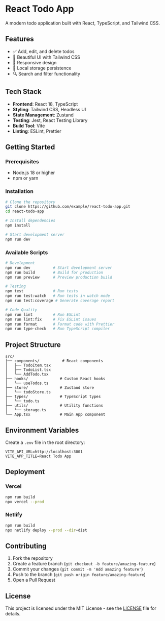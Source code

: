 # React Todo App

A modern todo application built with React, TypeScript, and Tailwind CSS.

## Features

- ✅ Add, edit, and delete todos
- 🎨 Beautiful UI with Tailwind CSS
- 📱 Responsive design
- 💾 Local storage persistence
- 🔍 Search and filter functionality

## Tech Stack

- **Frontend**: React 18, TypeScript
- **Styling**: Tailwind CSS, Headless UI
- **State Management**: Zustand
- **Testing**: Jest, React Testing Library
- **Build Tool**: Vite
- **Linting**: ESLint, Prettier

## Getting Started

### Prerequisites

- Node.js 18 or higher
- npm or yarn

### Installation

```bash
# Clone the repository
git clone https://github.com/example/react-todo-app.git
cd react-todo-app

# Install dependencies
npm install

# Start development server
npm run dev
```

### Available Scripts

```bash
# Development
npm run dev          # Start development server
npm run build        # Build for production
npm run preview      # Preview production build

# Testing
npm test             # Run tests
npm run test:watch   # Run tests in watch mode
npm run test:coverage # Generate coverage report

# Code Quality
npm run lint         # Run ESLint
npm run lint:fix     # Fix ESLint issues
npm run format       # Format code with Prettier
npm run type-check   # Run TypeScript compiler
```

## Project Structure

```
src/
├── components/          # React components
│   ├── TodoItem.tsx
│   ├── TodoList.tsx
│   └── AddTodo.tsx
├── hooks/              # Custom React hooks
│   └── useTodos.ts
├── store/              # Zustand store
│   └── todoStore.ts
├── types/              # TypeScript types
│   └── todo.ts
├── utils/              # Utility functions
│   └── storage.ts
└── App.tsx             # Main App component
```

## Environment Variables

Create a `.env` file in the root directory:

```env
VITE_API_URL=http://localhost:3001
VITE_APP_TITLE=React Todo App
```

## Deployment

### Vercel

```bash
npm run build
npx vercel --prod
```

### Netlify

```bash
npm run build
npx netlify deploy --prod --dir=dist
```

## Contributing

1. Fork the repository
2. Create a feature branch (`git checkout -b feature/amazing-feature`)
3. Commit your changes (`git commit -m 'Add amazing feature'`)
4. Push to the branch (`git push origin feature/amazing-feature`)
5. Open a Pull Request

## License

This project is licensed under the MIT License - see the [LICENSE](LICENSE) file for details.